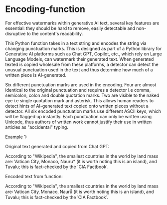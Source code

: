 # Encoding-function
For effective watermarks within generative AI text, several key features are essential: they should be hard to remove, easily detectable and non-disruptive to the content's readability.

This Python function takes in a text string and encodes the string via changing punctuation marks. This is designed as part of a Python library for Generative AI platforms such as Chat GPT, Copilot, etc., which rely on Large Language Models, can watermark their generated text. When generated texted is copied wholesale from these platforms, a detector can detect the unusual punctuation used in the text and thus determine how much of a written piece is AI-generated.

Six different punctuation marks are used in the encoding. Four are almost identical to the original punctuation and requires a detector i.e comma, semicolon, colon and double quotation marks. Two are visible to the naked eye i.e single quotation mark and asterisk. This allows human readers to detect hints of AI-generated text copied onto written pieces without a detector. All six encoded punctuation marks use different ASCII keys, which will be flagged up instantly. Each punctuation can only be written using Unicode, thus authors of written work cannot justify their use in written articles as "accidental" typing.

Example 1:

Original text generated and copied from Chat GPT:

According to "Wikipedia", the smallest countries in the world by land mass are: Vatican City, Monaco, Nauru* (it is worth noting this is an island), and Tuvalu; this is fact-checked by the 'CIA Factbook'.

Encoded text from function:

According to "Wikipedia"‚ the smallest countries in the world by land mass are꞉ Vatican City‚ Monaco‚ Nauru⃰ (it is worth noting this is an island)‚ and Tuvalu; this is fact-checked by the ῾CIA Factbook῾.


